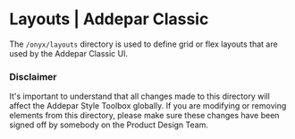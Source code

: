 # Layouts | Addepar Classic

The `/onyx/layouts` directory is used to define grid or flex layouts that are used by the Addepar Classic UI.

### Disclaimer
It's important to understand that all changes made to this directory will affect the Addepar Style Toolbox globally. If you are modifying or removing elements from this directory, please make sure these changes have been signed off by somebody on the Product Design Team.
